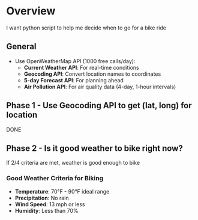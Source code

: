 # Overview

I want python script to help me decide when to go for a bike ride

## General

- Use OpenWeatherMap API (1000 free calls/day):
  - **Current Weather API**: For real-time conditions
  - **Geocoding API**: Convert location names to coordinates
  - **5-day Forecast API**: For planning ahead
  - **Air Pollution API**: For air quality data (4-day, 1-hour intervals)

## Phase 1 - Use Geocoding API to get (lat, long) for location

DONE

## Phase 2 - Is it good weather to bike right now?

If 2/4 criteria are met, weather is good enough to bike

### Good Weather Criteria for Biking

- **Temperature**: 70°F - 90°F ideal range
- **Precipitation**: No rain
- **Wind Speed**: 13 mph or less
- **Humidity**: Less than 70%
